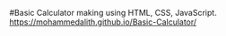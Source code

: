 #Basic Calculator making using HTML, CSS, JavaScript. https://mohammedalith.github.io/Basic-Calculator/
